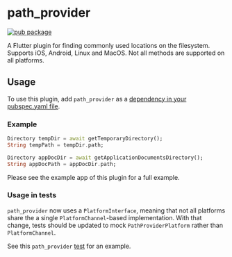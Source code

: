 # path_provider

[![pub package](https://img.shields.io/pub/v/path_provider.svg)](https://pub.dev/packages/path_provider)

A Flutter plugin for finding commonly used locations on the filesystem. Supports iOS, Android, Linux and MacOS.
Not all methods are supported on all platforms.

## Usage

To use this plugin, add `path_provider` as a [dependency in your pubspec.yaml file](https://flutter.dev/docs/development/platform-integration/platform-channels).

### Example

``` dart
Directory tempDir = await getTemporaryDirectory();
String tempPath = tempDir.path;

Directory appDocDir = await getApplicationDocumentsDirectory();
String appDocPath = appDocDir.path;
```

Please see the example app of this plugin for a full example.

### Usage in tests

`path_provider` now uses a `PlatformInterface`, meaning that not all platforms share the a single `PlatformChannel`-based implementation.
With that change, tests should be updated to mock `PathProviderPlatform` rather than `PlatformChannel`.

See this `path_provider` [test](https://github.com/flutter/plugins/blob/master/packages/path_provider/path_provider/test/path_provider_test.dart) for an example.
